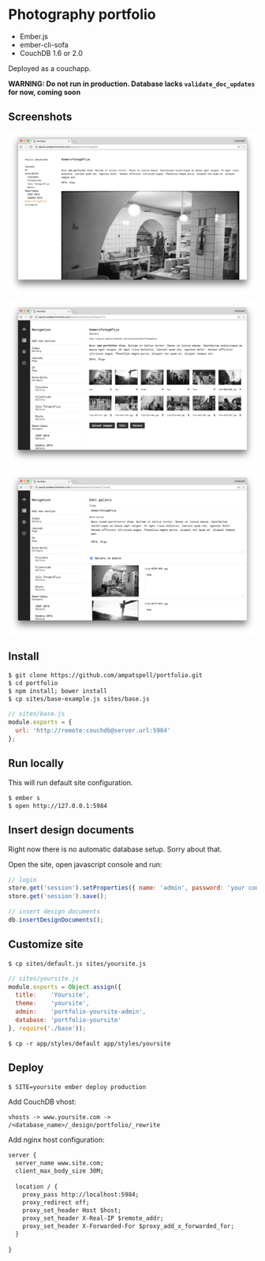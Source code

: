 # Photography portfolio

* Ember.js
* ember-cli-sofa
* CouchDB 1.6 or 2.0

Deployed as a couchapp.

**WARNING: Do not run in production. Database lacks `validate_doc_updates` for now, coming soon**

## Screenshots

![Gallery](/doc/1.png)

![Gallery](/doc/2.png)

![Gallery](/doc/3.png)

## Install

``` plain
$ git clone https://github.com/ampatspell/portfolio.git
$ cd portfolio
$ npm install; bower install
$ cp sites/base-example.js sites/base.js
```

``` javascript
// sites/base.js
module.exports = {
  url: 'http://remote:couchdb@server.url:5984'
};
```

## Run locally

This will run default site configuration.

```
$ ember s
$ open http://127.0.0.1:5984
```

## Insert design documents

Right now there is no automatic database setup. Sorry about that.

Open the site, open javascript console and run:

``` javascript
// login
store.get('session').setProperties({ name: 'admin', password: 'your couchdb _admin password' });
store.get('session').save();
```

``` javascript
// insert design documents
db.insertDesignDocuments();
```

## Customize site

```
$ cp sites/default.js sites/yoursite.js
```

``` javascript
// sites/yoursite.js
module.exports = Object.assign({
  title:    'Yoursite',
  theme:    'yoursite',
  admin:    'portfolio-yoursite-admin',
  database: 'portfolio-yoursite'
}, require('./base'));
```

```
$ cp -r app/styles/default app/styles/yoursite
```

## Deploy

``` plain
$ SITE=yoursite ember deploy production
```

Add CouchDB vhost:

``` plain
vhosts -> www.yoursite.com -> /<database_name>/_design/portfolio/_rewrite
```

Add nginx host configuration:

``` plain
server {
  server_name www.site.com;
  client_max_body_size 30M;

  location / {
    proxy_pass http://localhost:5984;
    proxy_redirect off;
    proxy_set_header Host $host;
    proxy_set_header X-Real-IP $remote_addr;
    proxy_set_header X-Forwarded-For $proxy_add_x_forwarded_for;
  }

}
```
